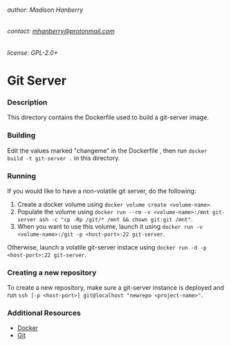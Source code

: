 ###### author: Madison Hanberry
###### contact: mhanberry@protonmail.com
###### license: GPL-2.0+
# Git Server
### Description
This directory contains the Dockerfile used to build a  git-server image.
### Building
Edit the values marked "changeme" in the Dockerfile , then run `docker build -t git-server .` in this directory.
### Running
If you would like to have a non-volatile git server, do the following:
1. Create a docker volume using `docker volume create <volume-name>`.
2. Populate the volume using `docker run --rm -v <volume-name>:/mnt git-server ash -c "cp -Rp /git/* /mnt && chown git:git /mnt"`.
3. When you want to use this volume, launch it using `docker run -v <volume-name>:/git -p <host-port>:22 git-server`.

Otherwise, launch a volatile git-server instace using `docker run -d -p <host-port>:22 git-server`.
### Creating a new repository
To create a new repository, make sure a git-server instance is deployed and run `ssh [-p <host-port>] git@localhost "newrepo <project-name>"`.
### Additional Resources
* [Docker](https://www.docker.com)
* [Git](https://git-scm.com)
